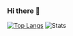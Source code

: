 ### Hi there 👋

<!--
**YuyaAbo/YuyaAbo** is a ✨ _special_ ✨ repository because its `README.md` (this file) appears on your GitHub profile.

Here are some ideas to get you started:

- 🔭 I’m currently working on ...
- 🌱 I’m currently learning ...
- 👯 I’m looking to collaborate on ...
- 🤔 I’m looking for help with ...
- 💬 Ask me about ...
- 📫 How to reach me: ...
- 😄 Pronouns: ...
- ⚡ Fun fact: ...
-->

[![Top Langs](https://github-readme-stats.vercel.app/api/top-langs/?username=YuyaAbo&langs_count=5&theme=highcontrast)](https://github.com/anuraghazra/github-readme-stats)
![Stats](https://github-readme-stats.vercel.app/api?username=YuyaAbo&show_icons=true&theme=highcontrast)
